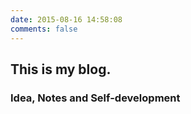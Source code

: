 ```yaml
---
date: 2015-08-16 14:58:08
comments: false
---
```


## This is my blog.
### Idea, Notes and Self-development
